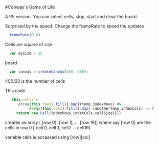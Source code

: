 #Conway's Game of Life

A P5 version.
You can select cells, stop, start and clear the board.

Surprised by the speed. Change the frameRate to
speed the updates

~~~javascript
  frameRate(0.8)
~~~

Cells are square of size

~~~javascript
  var mySize = 20
~~~

board 
~~~javascript
  var canvas = createCanvas(400, 400);
~~~

400/20 is the number of cells

This code 
~~~javascript
   this.cells = 
      Array(this.rows).fill().map((temp,indexRows) =>       
           Array(this.cols).fill().map( (anotherTemp,indexCols) => {
     return new Cell(indexRows,indexCols,cellSize)}))
~~~  

creates an array [ [row 0], [row 1],.... [row 19]]
where say [row 0] are the cells in row 0
[ cell 0, cell 1, cell2 ... cell19]

variable cells is accessed using [row][col] 
